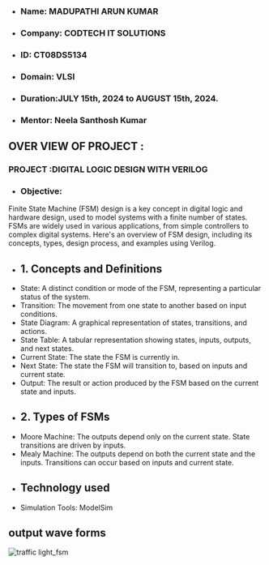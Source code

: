 - ### Name: MADUPATHI ARUN KUMAR
- ### Company:  CODTECH IT SOLUTIONS
- ### ID:  CT08DS5134
- ### Domain: VLSI
- ### Duration:JULY 15th, 2024 to AUGUST 15th, 2024.
- ### Mentor: Neela Santhosh Kumar
## OVER VIEW OF PROJECT :
### PROJECT :DIGITAL LOGIC DESIGN WITH VERILOG
- ### Objective:
 Finite State Machine (FSM) design is a key concept in digital logic and hardware design, used to model systems with a finite number of states.
 FSMs are widely used in various applications, from simple controllers to complex digital systems. Here's an overview of FSM design, including its concepts, types, design process, and examples using Verilog.
- ## 1. Concepts and Definitions
- State: A distinct condition or mode of the FSM, representing a particular status of the system.
- Transition: The movement from one state to another based on input conditions.
- State Diagram: A graphical representation of states, transitions, and actions.
- State Table: A tabular representation showing states, inputs, outputs, and next states.
- Current State: The state the FSM is currently in.
- Next State: The state the FSM will transition to, based on inputs and current state.
- Output: The result or action produced by the FSM based on the current state and inputs.
- ## 2. Types of FSMs
- Moore Machine: The outputs depend only on the current state. State transitions are driven by inputs.
- Mealy Machine: The outputs depend on both the current state and the inputs. Transitions can occur based on inputs and current state.
- ## Technology used
- Simulation Tools: ModelSim
 ## output wave forms
 ![traffic light_fsm](https://github.com/user-attachments/assets/9743ec69-fa87-4252-9c2a-3817a3b8dd10)
